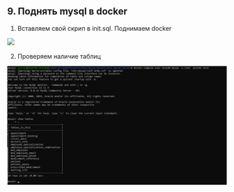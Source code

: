 ## 9. Поднять mysql в docker


1. Вставляем свой скрип в init.sql. Поднимаем docker


![](create_docker.jpg)


2. Проверяем наличие таблиц

![](show_tables.jpg)



